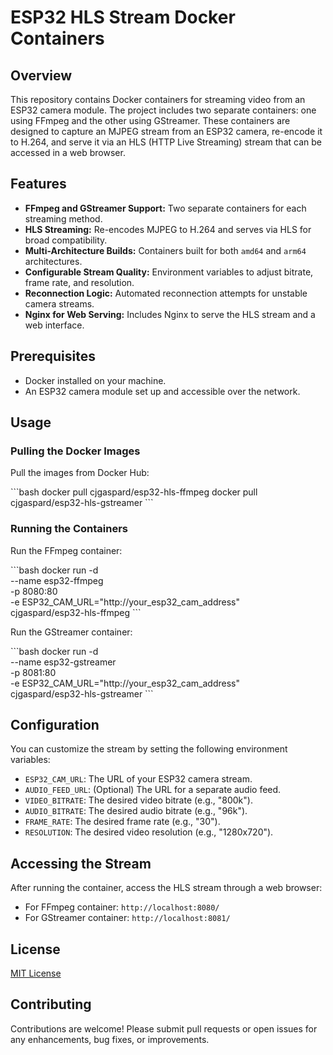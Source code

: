
# ESP32 HLS Stream Docker Containers

## Overview

This repository contains Docker containers for streaming video from an ESP32 camera module. The project includes two separate containers: one using FFmpeg and the other using GStreamer. These containers are designed to capture an MJPEG stream from an ESP32 camera, re-encode it to H.264, and serve it via an HLS (HTTP Live Streaming) stream that can be accessed in a web browser.

## Features

- **FFmpeg and GStreamer Support:** Two separate containers for each streaming method.
- **HLS Streaming:** Re-encodes MJPEG to H.264 and serves via HLS for broad compatibility.
- **Multi-Architecture Builds:** Containers built for both `amd64` and `arm64` architectures.
- **Configurable Stream Quality:** Environment variables to adjust bitrate, frame rate, and resolution.
- **Reconnection Logic:** Automated reconnection attempts for unstable camera streams.
- **Nginx for Web Serving:** Includes Nginx to serve the HLS stream and a web interface.

## Prerequisites

- Docker installed on your machine.
- An ESP32 camera module set up and accessible over the network.

## Usage

### Pulling the Docker Images

Pull the images from Docker Hub:

\```bash
docker pull cjgaspard/esp32-hls-ffmpeg
docker pull cjgaspard/esp32-hls-gstreamer
\```

### Running the Containers

Run the FFmpeg container:

\```bash
docker run -d \
    --name esp32-ffmpeg \
    -p 8080:80 \
    -e ESP32_CAM_URL="http://your_esp32_cam_address" \
    cjgaspard/esp32-hls-ffmpeg
\```

Run the GStreamer container:

\```bash
docker run -d \
    --name esp32-gstreamer \
    -p 8081:80 \
    -e ESP32_CAM_URL="http://your_esp32_cam_address" \
    cjgaspard/esp32-hls-gstreamer
\```

## Configuration

You can customize the stream by setting the following environment variables:

- `ESP32_CAM_URL`: The URL of your ESP32 camera stream.
- `AUDIO_FEED_URL`: (Optional) The URL for a separate audio feed.
- `VIDEO_BITRATE`: The desired video bitrate (e.g., "800k").
- `AUDIO_BITRATE`: The desired audio bitrate (e.g., "96k").
- `FRAME_RATE`: The desired frame rate (e.g., "30").
- `RESOLUTION`: The desired video resolution (e.g., "1280x720").

## Accessing the Stream

After running the container, access the HLS stream through a web browser:

- For FFmpeg container: `http://localhost:8080/`
- For GStreamer container: `http://localhost:8081/`

## License

[MIT License](LICENSE)

## Contributing

Contributions are welcome! Please submit pull requests or open issues for any enhancements, bug fixes, or improvements.

